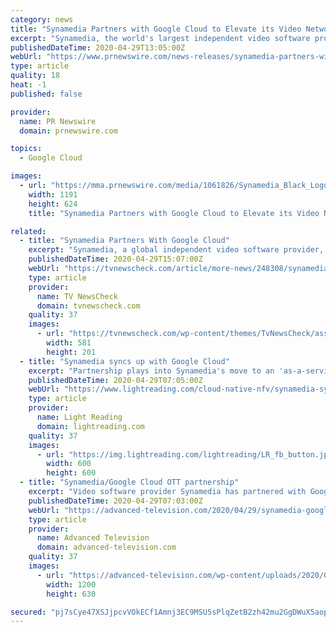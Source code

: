 ```yaml
---
category: news
title: "Synamedia Partners with Google Cloud to Elevate its Video Network Portfolio with \"as-a-Service\" OTT Offerings"
excerpt: "Synamedia, the world's largest independent video software provider, today announced that it has partnered with Google Cloud to expand its"
publishedDateTime: 2020-04-29T13:05:00Z
webUrl: "https://www.prnewswire.com/news-releases/synamedia-partners-with-google-cloud-to-elevate-its-video-network-portfolio-with-as-a-service-ott-offerings-301049351.html"
type: article
quality: 18
heat: -1
published: false

provider:
  name: PR Newswire
  domain: prnewswire.com

topics:
  - Google Cloud

images:
  - url: "https://mma.prnewswire.com/media/1061826/Synamedia_Black_Logo.jpg?p=facebook"
    width: 1191
    height: 624
    title: "Synamedia Partners with Google Cloud to Elevate its Video Network Portfolio with \"as-a-Service\" OTT Offerings"

related:
  - title: "Synamedia Partners With Google Cloud"
    excerpt: "Synamedia, a global independent video software provider, today announced that it has partnered with Google Cloud to expand its video network portfolio with new"
    publishedDateTime: 2020-04-29T15:07:00Z
    webUrl: "https://tvnewscheck.com/article/more-news/248308/synamedia-partners-with-google-cloud/"
    type: article
    provider:
      name: TV NewsCheck
      domain: tvnewscheck.com
    quality: 37
    images:
      - url: "https://tvnewscheck.com/wp-content/themes/TvNewsCheck/assets/img/tvn-logo.png"
        width: 581
        height: 201
  - title: "Synamedia syncs up with Google Cloud"
    excerpt: "Partnership plays into Synamedia's move to an 'as-a-service' model for OTT video services as it looks to draw in new customers and help existing ones migrate part or all of their operations to the cloud."
    publishedDateTime: 2020-04-29T07:05:00Z
    webUrl: "https://www.lightreading.com/cloud-native-nfv/synamedia-syncs-up-with-google-cloud-/d/d-id/759260"
    type: article
    provider:
      name: Light Reading
      domain: lightreading.com
    quality: 37
    images:
      - url: "https://img.lightreading.com/lightreading/LR_fb_button.jpg"
        width: 600
        height: 600
  - title: "Synamedia/Google Cloud OTT partnership"
    excerpt: "Video software provider Synamedia has partnered with Google Cloud to expand its video network portfolio with new over-the-top (OTT) ‘as a service’ offerings"
    publishedDateTime: 2020-04-29T07:03:00Z
    webUrl: "https://advanced-television.com/2020/04/29/synamedia-google-cloud-ott-partnership/"
    type: article
    provider:
      name: Advanced Television
      domain: advanced-television.com
    quality: 37
    images:
      - url: "https://advanced-television.com/wp-content/uploads/2020/04/google-cloud-1200-630.png"
        width: 1200
        height: 630

secured: "pj7sCye47XSJjpcvVOkECf1Amnj3EC9MSU5sPlqZetB2zh42mu2GgDWuX5aopJrPlRZ0y5tr80mcBKhkbTIcAzfFd4CEGD7i2Wg9/3VVMyJ76/vEK+xf+Jq5Rx3mJrcrelTwf4vJ4IMwgEDcfoPb/RB/DjNnFAGhuuvK8YBc9lRB+rYTHc8nkI8//pvYvVzTQxyXgZneACBVriwkwPC7ArY/TzAgBBxSCla7YOFqX1wTurEONCk2N/kHIDTEx/mp/6kQe1mJFBnF28mpclQAKYqV4uOxUH5GtOvBYPZ48XVhS9XhPZD4VoDkDaMWkPHL19Igzjlu+kqcB/qrIjWfdJV3F5Qm1P7Gls9Ke/2AXBX4N6eZA0iYFC7KyYTUIuoUM49TusiUS3u2LjbVZH2mD+yp0dSX0xNIuoLFxfenpJ2tRJ4XBjB7Y/iTB2Kw+8laoZJGL6rz07m7gueq7p44GXmCqHudf7NwHL7b2kLZOgU=;LUoJbJRoU5055HHzFr3o9w=="
---
```


